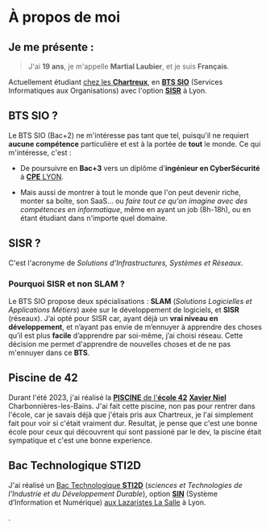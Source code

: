 # À propos de moi


## Je me présente :
> J'ai **19 ans**, je m'appelle **Martial Laubier**, et je suis **Français**.

Actuellement étudiant [chez les **Chartreux**](https://www.leschartreux.com/formations-superieures-diplomantes/nos-diplomes/bts-sio-services-informatiques-aux-organisations), en [**BTS SIO**](https://www.studyrama.com/formations/diplomes/bts/tous-les-bts-en-fiches/bts-sio-services-informatiques-aux-organisations-320) (Services Informatiques aux Organisations) avec l'option [**SISR**](https://www.onisep.fr/ressources/univers-formation/formations/post-bac/bts-services-informatiques-aux-organisations-option-a-solutions-d-infrastructure-systemes-et-reseaux) à Lyon.

## BTS SIO ?

Le BTS SIO (Bac+2) ne m'intéresse pas tant que tel, puisqu'il ne requiert **aucune compétence** particulière et est à la portée de **tout** le monde.
Ce qui m'intéresse, c'est :
- De poursuivre en **Bac+3** vers un diplôme d'**ingénieur en CyberSécurité** à [**CPE** LYON](https://www.cpe.fr/formations/ics-presentation-de-la-formation/).

- Mais aussi de montrer à tout le monde que l'on peut devenir riche, monter sa boîte, son SaaS... ou *faire tout ce qu'on imagine avec des compétences en informatique*, même en ayant un job (8h-18h), ou en étant étudiant dans n'importe quel domaine.

## SISR ?

C'est l'acronyme de *Solutions d'Infrastructures, Systèmes et Réseaux*.

### Pourquoi SISR et non SLAM ?
Le BTS SIO propose deux spécialisations : **SLAM** (*Solutions Logicielles et Applications Métiers*) axée sur le développement de logiciels, et **SISR** (réseaux). J’ai opté pour SISR car, ayant déjà un **vrai niveau en développement**, et n’ayant pas envie de m’ennuyer à apprendre des choses qu’il est plus **facile** d’apprendre par soi-même, j’ai choisi réseau. Cette décision me permet d'apprendre de nouvelles choses et de ne pas m'ennuyer dans ce **BTS**.


## Piscine de 42

Durant l'été 2023, j'ai réalisé la [**PISCINE** de l'**école 42**](https://42.fr/admissions/42-piscine/) [**Xavier Niel**](https://42.fr/42-cest-quoi/personnel-de-42/) Charbonnières-les-Bains. J'ai fait cette piscine, non pas pour rentrer dans l'école, car je savais déjà que j'étais pris aux Chartreux, je l'ai simplement fait pour voir si c'était vraiment dur. Resultat, je pense que c'est une bonne école pour ceux qui découvrent qui sont passioné par le dev, la piscine était sympatique et c'est une bonne experience.

## Bac Technologique STI2D

J'ai réalisé un [Bac Technologique **STI2D**](https://www.education.gouv.fr/reussir-au-lycee/le-baccalaureat-technologique-1916#sti2d) (*sciences et Technologies de l'Industrie et du Développement Durable*), option [**SIN**](https://www.albertdemun.eu/formations/lycee/bac-sti2d-sin/) (Système d’Information et Numérique) [aux Lazaristes La Salle](https://www.auxlazaristeslasalle.fr/lycee/nos-offres-de-formation/premiere-et-terminale-technologique/la-serie-sti2d/) à Lyon.


















.